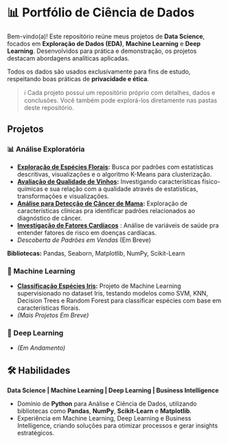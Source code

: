 # 📊 Portfólio de Ciência de Dados

Bem-vindo(a)! Este repositório reúne meus projetos de **Data Science**, focados em **Exploração de Dados (EDA)**, **Machine Learning** e **Deep Learning**. Desenvolvidos para prática e demonstração, os projetos destacam abordagens analíticas aplicadas.

Todos os dados são usados exclusivamente para fins de estudo, respeitando boas práticas de **privacidade e ética**.

> ℹ️ Cada projeto possui um repositório próprio com detalhes, dados e conclusões. Você também pode explorá-los diretamente nas pastas deste repositório.

## Projetos

### 📊 Análise Exploratória
- **[Exploração de Espécies Florais](https://github.com/benzerinsio/FloralSpecies-EDA):** Busca por padrões com estatísticas descritivas, visualizações e o algoritmo K-Means para clusterização.  
- **[Avaliação de Qualidade de Vinhos](https://github.com/benzerinsio/WineQuality-EDA):** Investigando características físico-químicas e sua relação com a qualidade através de estatísticas, transformações e visualizações.  
- **[Análise para Detecção de Câncer de Mama](https://github.com/benzerinsio/BreastCancer-EDA):** Exploração de características clínicas pra identificar padrões relacionados ao diagnóstico de câncer.
- **[Investigação de Fatores Cardíacos](https://github.com/benzerinsio/HeartDisease-EDA)** : Análise de variáveis de saúde pra entender fatores de risco em doenças cardíacas.  
- *Descoberta de Padrões em Vendas* (Em Breve)  

**Bibliotecas:** Pandas, Seaborn, Matplotlib, NumPy, Scikit-Learn

### 🤖 Machine Learning
- **[Classificação Espécies Iris](https://github.com/benzerinsio/FloralSpecies-ML):** Projeto de Machine Learning supervisionado no dataset Iris, testando modelos como SVM, KNN, Decision Trees e Random Forest para classificar espécies com base em características florais.  
- *(Mais Projetos Em Breve)*

### 🧠 Deep Learning
- *(Em Andamento)*

## 🛠️ Habilidades

**Data Science | Machine Learning | Deep Learning | Business Intelligence**

- Domínio de **Python** para Análise e Ciência de Dados, utilizando bibliotecas como **Pandas**, **NumPy**, **Scikit-Learn** e **Matplotlib**.  
- Experiência em Machine Learning, Deep Learning e Business Intelligence, criando soluções para otimizar processos e gerar insights estratégicos.